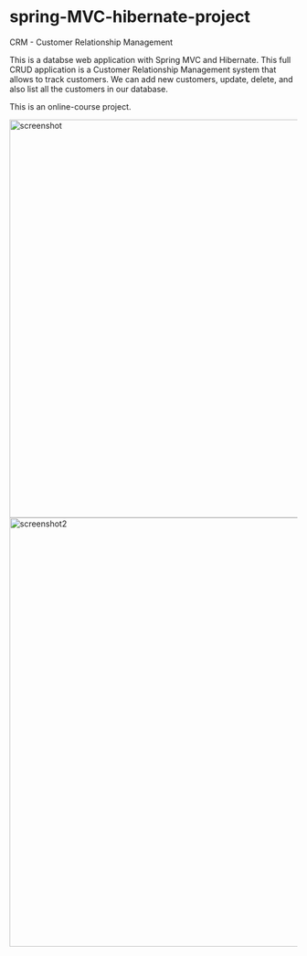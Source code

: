 # spring-MVC-hibernate-project
CRM - Customer Relationship Management

This is a databse web application with Spring MVC and Hibernate. This full CRUD application is a Customer Relationship Management
system that allows to track customers. We can add new customers, update, delete, and also list all the customers in our database.

This is an online-course project.


<img width="697" alt="screenshot" src="https://user-images.githubusercontent.com/24896690/42050390-cd92b2b6-7ad6-11e8-84d5-7ee4c74036aa.png">


<img width="751" alt="screenshot2" src="https://user-images.githubusercontent.com/24896690/42050392-cf01e108-7ad6-11e8-9c76-1f99818b3911.png">
